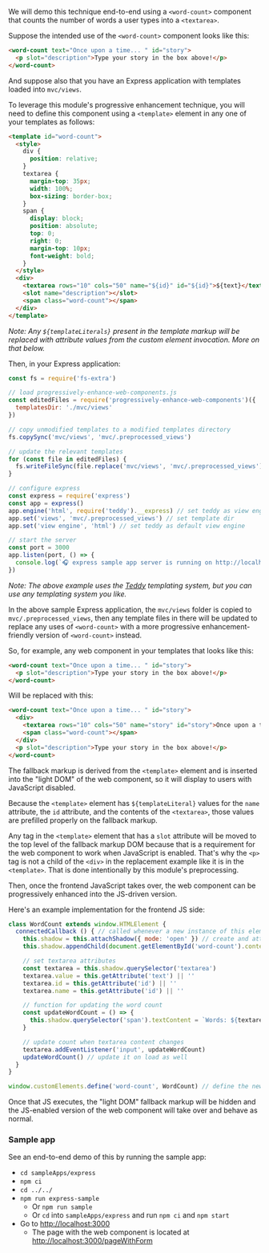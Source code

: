 We will demo this technique end-to-end using a `<word-count>` component that counts the number of words a user types into a `<textarea>`.

Suppose the intended use of the `<word-count>` component looks like this:

```html
<word-count text="Once upon a time... " id="story">
  <p slot="description">Type your story in the box above!</p>
</word-count>
```

And suppose also that you have an Express application with templates loaded into `mvc/views`.

To leverage this module's progressive enhancement technique, you will need to define this component using a `<template>` element in any one of your templates as follows:

```html
<template id="word-count">
  <style>
    div {
      position: relative;
    }
    textarea {
      margin-top: 35px;
      width: 100%;
      box-sizing: border-box;
    }
    span {
      display: block;
      position: absolute;
      top: 0;
      right: 0;
      margin-top: 10px;
      font-weight: bold;
    }
  </style>
  <div>
    <textarea rows="10" cols="50" name="${id}" id="${id}">${text}</textarea>
    <slot name="description"></slot>
    <span class="word-count"></span>
  </div>
</template>
```

*Note: Any `${templateLiterals}` present in the template markup will be replaced with attribute values from the custom element invocation. More on that below.*

Then, in your Express application:

```javascript
const fs = require('fs-extra')

// load progressively-enhance-web-components.js
const editedFiles = require('progressively-enhance-web-components')({
  templatesDir: './mvc/views'
})

// copy unmodified templates to a modified templates directory
fs.copySync('mvc/views', 'mvc/.preprocessed_views')

// update the relevant templates
for (const file in editedFiles) {
  fs.writeFileSync(file.replace('mvc/views', 'mvc/.preprocessed_views'), editedFiles[file])
}

// configure express
const express = require('express')
const app = express()
app.engine('html', require('teddy').__express) // set teddy as view engine that will load html files
app.set('views', 'mvc/.preprocessed_views') // set template dir
app.set('view engine', 'html') // set teddy as default view engine

// start the server
const port = 3000
app.listen(port, () => {
  console.log(`🎧 express sample app server is running on http://localhost:${port}`)
})
```

*Note: The above example uses the [Teddy](https://rooseveltframework.org/docs/teddy) templating system, but you can use any templating system you like.*

In the above sample Express application, the `mvc/views` folder is copied to `mvc/.preprocessed_views`, then any template files in there will be updated to replace any uses of `<word-count>` with a more progressive enhancement-friendly version of `<word-count>` instead.

So, for example, any web component in your templates that looks like this:

```html
<word-count text="Once upon a time... " id="story">
  <p slot="description">Type your story in the box above!</p>
</word-count>
```

Will be replaced with this:

```html
<word-count text="Once upon a time... " id="story">
  <div>
    <textarea rows="10" cols="50" name="story" id="story">Once upon a time... </textarea>
    <span class="word-count"></span>
  </div>
  <p slot="description">Type your story in the box above!</p>
</word-count>
```

The fallback markup is derived from the `<template>` element and is inserted into the "light DOM" of the web component, so it will display to users with JavaScript disabled.

Because the `<template>` element has `${templateLiteral}` values for the `name` attribute, the `id` attribute, and the contents of the `<textarea>`, those values are prefilled properly on the fallback markup.

Any tag in the `<template>` element that has a `slot` attribute will be moved to the top level of the fallback markup DOM because that is a requirement for the web component to work when JavaScript is enabled. That's why the `<p>` tag is not a child of the `<div>` in the replacement example like it is in the `<template>`. That is done intentionally by this module's preprocessing.

Then, once the frontend JavaScript takes over, the web component can be progressively enhanced into the JS-driven version.

Here's an example implementation for the frontend JS side:

```javascript
class WordCount extends window.HTMLElement {
  connectedCallback () { // called whenever a new instance of this element is inserted into the dom
    this.shadow = this.attachShadow({ mode: 'open' }) // create and attach a shadow dom to the custom element
    this.shadow.appendChild(document.getElementById('word-count').content.cloneNode(true)) // create the elements in the shadow dom from the template element

    // set textarea attributes
    const textarea = this.shadow.querySelector('textarea')
    textarea.value = this.getAttribute('text') || ''
    textarea.id = this.getAttribute('id') || ''
    textarea.name = this.getAttribute('id') || ''

    // function for updating the word count
    const updateWordCount = () => {
      this.shadow.querySelector('span').textContent = `Words: ${textarea.value.trim().split(/\s+/g).filter(a => a.trim().length > 0).length}`
    }

    // update count when textarea content changes
    textarea.addEventListener('input', updateWordCount)
    updateWordCount() // update it on load as well
  }
}

window.customElements.define('word-count', WordCount) // define the new element
```

Once that JS executes, the "light DOM" fallback markup will be hidden and the JS-enabled version of the web component will take over and behave as normal.

### Sample app

See an end-to-end demo of this by running the sample app:

- `cd sampleApps/express`
- `npm ci`
- `cd ../../`
- `npm run express-sample`
  - Or `npm run sample`
  - Or `cd` into `sampleApps/express` and run `npm ci` and `npm start`
- Go to [http://localhost:3000](http://localhost:3000)
  - The page with the web component is located at [http://localhost:3000/pageWithForm](http://localhost:3000/pageWithForm)
